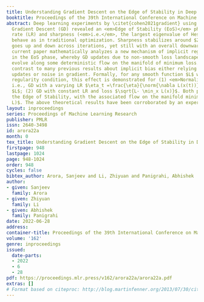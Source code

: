 ```yaml
---
title: Understanding Gradient Descent on the Edge of Stability in Deep Learning
booktitle: Proceedings of the 39th International Conference on Machine Learning
abstract: Deep learning experiments by \citet{cohen2021gradient} using deterministic
  Gradient Descent (GD) revealed an <em>Edge of Stability (EoS)</em> phase when learning
  rate (LR) and sharpness (<em>i.e.</em>, the largest eigenvalue of Hessian) no longer
  behave as in traditional optimization. Sharpness stabilizes around $2/$LR and loss
  goes up and down across iterations, yet still with an overall downward trend. The
  current paper mathematically analyzes a new mechanism of implicit regularization
  in the EoS phase, whereby GD updates due to non-smooth loss landscape turn out to
  evolve along some deterministic flow on the manifold of minimum loss. This is in
  contrast to many previous results about implicit bias either relying on infinitesimal
  updates or noise in gradient. Formally, for any smooth function $L$ with certain
  regularity condition, this effect is demonstrated for (1) <em>Normalized GD</em>,
  i.e., GD with a varying LR $\eta_t =\frac{\eta}{\norm{\nabla L(x(t))}}$ and loss
  $L$; (2) GD with constant LR and loss $\sqrt{L- \min_x L(x)}$. Both provably enter
  the Edge of Stability, with the associated flow on the manifold minimizing $\lambda_{1}(\nabla^2
  L)$. The above theoretical results have been corroborated by an experimental study.
layout: inproceedings
series: Proceedings of Machine Learning Research
publisher: PMLR
issn: 2640-3498
id: arora22a
month: 0
tex_title: Understanding Gradient Descent on the Edge of Stability in Deep Learning
firstpage: 948
lastpage: 1024
page: 948-1024
order: 948
cycles: false
bibtex_author: Arora, Sanjeev and Li, Zhiyuan and Panigrahi, Abhishek
author:
- given: Sanjeev
  family: Arora
- given: Zhiyuan
  family: Li
- given: Abhishek
  family: Panigrahi
date: 2022-06-28
address:
container-title: Proceedings of the 39th International Conference on Machine Learning
volume: '162'
genre: inproceedings
issued:
  date-parts:
  - 2022
  - 6
  - 28
pdf: https://proceedings.mlr.press/v162/arora22a/arora22a.pdf
extras: []
# Format based on citeproc: http://blog.martinfenner.org/2013/07/30/citeproc-yaml-for-bibliographies/
---
```

